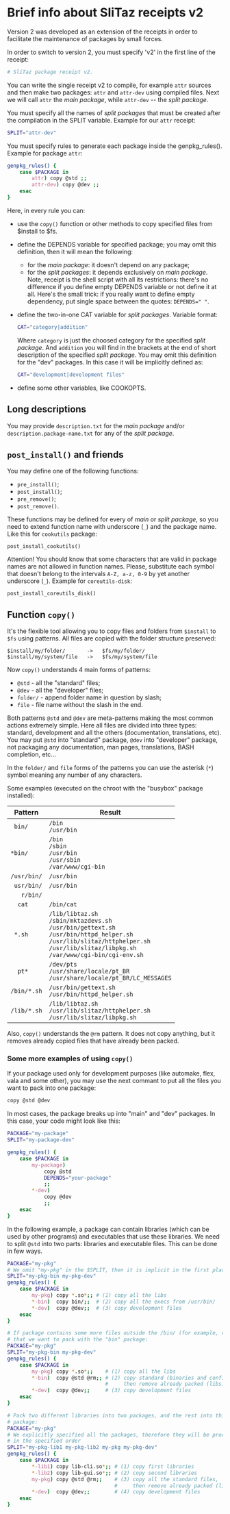 Brief info about SliTaz receipts v2
===================================

Version 2 was developed as an extension of the receipts in order to facilitate
the maintenance of packages by small forces.

In order to switch to version 2, you must specify 'v2' in the first line of the
receipt:

```bash
# SliTaz package receipt v2.
```

You can write the single receipt v2 to compile, for example `attr` sources and
then make two packages: `attr` and `attr-dev` using compiled files. Next we will
call `attr` the *main package*, while `attr-dev` -- the *split package*.

You must specify all the names of *split packages* that must be created after
the compilation in the SPLIT variable. Example for our `attr` receipt:

```bash
SPLIT="attr-dev"
```

You must specify rules to generate each package inside the genpkg_rules().
Example for package `attr`:

```bash
genpkg_rules() {
    case $PACKAGE in
        attr) copy @std ;;
        attr-dev) copy @dev ;;
    esac
}
```

Here, in every rule you can:

  * use the `copy()` function or other methods to copy specified files from
    $install to $fs.
  * define the DEPENDS variable for specified package; you may omit this
    definition, then it will mean the following:
    * for the *main package*: it doesn't depend on any package;
    * for the *split packages*: it depends exclusively on *main package*.
    Note, receipt is the shell script with all its restrictions: there's no
    difference if you define empty DEPENDS variable or not define it at all.
    Here's the small trick: if you really want to define empty dependency,
    put single space between the quotes: `DEPENDS=" "`.
  * define the two-in-one CAT variable for *split packages*. Variable format:

    ```bash
    CAT="category|addition"
    ```

    Where `category` is just the choosed category for the specified *split
    package*. And `addition` you will find in the brackets at the end of
    short description of the specified *split package*. You may omit this
    definition for the "dev" packages. In this case it will be implicitly
    defined as:

    ```bash
    CAT="development|development files"
    ```
  * define some other variables, like COOKOPTS.


Long descriptions
-----------------

You may provide `description.txt` for the *main package* and/or
`description.package-name.txt` for any of the *split package*.


`post_install()` and friends
----------------------------

You may define one of the following functions:

  * `pre_install()`;
  * `post_install()`;
  * `pre_remove()`;
  * `post_remove()`.

These functions may be defined for every of *main* or *split package*, so
you need to extend function name with underscore (`_`) and the package name.
Like this for `cookutils` package:

    post_install_cookutils()

Attention! You should know that some characters that are valid in package names
are not allowed in function names. Please, substitute each symbol that doesn't
belong to the intervals `A-Z, a-z, 0-9` by yet another underscore (`_`).
Example for `coreutils-disk`:

    post_install_coreutils_disk()


Function `copy()`
-----------------

It's the flexible tool allowing you to copy files and folders from `$install` to
`$fs` using patterns. All files are copied with the folder structure preserved:

    $install/my/folder/       ->   $fs/my/folder/
    $install/my/system/file   ->   $fs/my/system/file

Now `copy()` understands 4 main forms of patterns:

  * `@std`    - all the "standard" files;
  * `@dev`    - all the "developer" files;
  * `folder/` - append folder name in question by slash;
  * `file`    - file name without the slash in the end.

Both patterns `@std` and `@dev` are meta-patterns making the most common actions
extremely simple. Here all files are divided into three types: standard,
development and all the others (documentation, translations, etc). You may put
`@std` into "standard" package, `@dev` into "developer" package, not packaging
any documentation, man pages, translations, BASH completion, etc...

In the `folder/` and `file` forms of the patterns you can use the asterisk (`*`)
symbol meaning any number of any characters.

Some examples (executed on the chroot with the "busybox" package installed):

  Pattern  | Result
-----------|--------------------------------------------------------------------
`  bin/   `|`/bin`<br>`/usr/bin`
` *bin/   `|`/bin`<br>`/sbin`<br>`/usr/bin`<br>`/usr/sbin`<br>`/var/www/cgi-bin`
`/usr/bin/`|`/usr/bin`
` usr/bin/`|`/usr/bin`
`   r/bin/`|` `
`   cat   `|`/bin/cat`
`  *.sh   `|`/lib/libtaz.sh`<br>`/sbin/mktazdevs.sh`<br>`/usr/bin/gettext.sh`<br>`/usr/bin/httpd_helper.sh`<br>`/usr/lib/slitaz/httphelper.sh`<br>`/usr/lib/slitaz/libpkg.sh`<br>`/var/www/cgi-bin/cgi-env.sh`
`   pt*   `|`/dev/pts`<br>`/usr/share/locale/pt_BR`<br>`/usr/share/locale/pt_BR/LC_MESSAGES`
`/bin/*.sh`|`/usr/bin/gettext.sh`<br>`/usr/bin/httpd_helper.sh`
`/lib/*.sh`|`/lib/libtaz.sh`<br>`/usr/lib/slitaz/httphelper.sh`<br>`/usr/lib/slitaz/libpkg.sh`

Also, `copy()` understands the `@rm` pattern. It does not copy anything, but it
removes already copied files that have already been packed.

### Some more examples of using `copy()`

If your package used only for development purposes (like automake, flex, vala
and some other), you may use the next commant to put all the files you want
to pack into one package:

```bash
copy @std @dev
```

In most cases, the package breaks up into "main" and "dev" packages. In this
case, your code might look like this:

```bash
PACKAGE="my-package"
SPLIT="my-package-dev"

genpkg_rules() {
    case $PACKAGE in
        my-package)
            copy @std
            DEPENDS="your-package"
            ;;
        *-dev)
            copy @dev
            ;;
    esac
}
```

In the following example, a package can contain libraries (which can be used by
other programs) and executables that use these libraries. We need to split
`@std` into two parts: libraries and executable files. This can be done in few
ways.

```bash
PACKAGE="my-pkg"
# We omit "my-pkg" in the $SPLIT, then it is implicit in the first place
SPLIT="my-pkg-bin my-pkg-dev"
genpkg_rules() {
    case $PACKAGE in
        my-pkg) copy *.so*;; # (1) copy all the libs
        *-bin)  copy bin/;;  # (2) copy all the execs from /usr/bin/
        *-dev)  copy @dev;;  # (3) copy development files
    esac
}
```

```bash
# If package contains some more files outside the /bin/ (for example, configs),
# that we want to pack with the "bin" package:
PACKAGE="my-pkg"
SPLIT="my-pkg-bin my-pkg-dev"
genpkg_rules() {
    case $PACKAGE in
        my-pkg) copy *.so*;;    # (1) copy all the libs
        *-bin)  copy @std @rm;; # (2) copy standard (binaries and configs, etc),
                                #     then remove already packed (libs)
        *-dev)  copy @dev;;     # (3) copy development files
    esac
}
```

```bash
# Pack two different libraries into two packages, and the rest into third
# package:
PACKAGE="my-pkg"
# We explicitly specified all the packages, therefore they will be processed
# in the specified order
SPLIT="my-pkg-lib1 my-pkg-lib2 my-pkg my-pkg-dev"
genpkg_rules() {
    case $PACKAGE in
        *-lib1) copy lib-cli.so*;; # (1) copy first libraries
        *-lib2) copy lib-gui.so*;; # (2) copy second libraries
        my-pkg) copy @std @rm;;    # (3) copy all the standard files,
                                   #     then remove already packed (libs)
        *-dev)  copy @dev;;        # (4) copy development files
    esac
}
```
